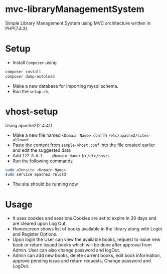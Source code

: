 # mvc-libraryManagementSystem
Simple Library Management System using MVC architecture written in PHP(7.4.3).

# Setup
* Install `Composer` using
```bash
composer install
composer dump-autoload
```

* Make a new database for importing mysql schema.
* Run the `setup.sh`.

# vhost-setup
Using apache2(2.4.41)

* Make a new file named `<Domain Name>.conf` in `/etc/apache2/sites-allowed`
* Paste the content from `sample-vhost.conf` into the file created earlier and edit the suggested data
* Add `127.0.0.1    <Domain Name>` to `/etc/hosts` 
* Run the following commands 
```bash
sudo a2ensite <Domain Name>
sudo service apache2 reload
```
* The site should be running now

# Usage
* It uses cookies and sessions.Cookies are set to expire in 30 days and are cleared upon Log Out.
* Homescreen shows list of books available in the library along with Login and Register Options.
* Upon login the User can view the available books, request to issue new book or return issued books which will be done after approval from Admin. User can also change password and logOut.
* Admin can add new books, delete current books, edit book information, approve pending issue and return requests, Change password and LogOut.

